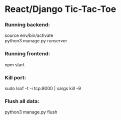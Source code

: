 # React/Django Tic-Tac-Toe

### Running backend:
  source env/bin/activate  
  python3 manage.py runserver 

### Running frontend:
  npm start

### Kill port:
  sudo lsof -t -i tcp:8000 | xargs kill -9

### Flush all data:
  python3 manage.py flush
